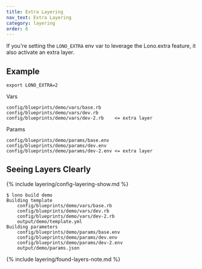 ```yaml
---
title: Extra Layering
nav_text: Extra Layering
category: layering
order: 6
---
```


If you're setting the `LONO_EXTRA` env var to leverage the Lono.extra feature, it also activate an extra layer.

## Example

    export LONO_EXTRA=2

Vars

    config/blueprints/demo/vars/base.rb
    config/blueprints/demo/vars/dev.rb
    config/blueprints/demo/vars/dev-2.rb    <= extra layer

Params

    config/blueprints/demo/params/base.env
    config/blueprints/demo/params/dev.env
    config/blueprints/demo/params/dev-2.env <= extra layer

## Seeing Layers Clearly

{% include layering/config-layering-show.md %}

    $ lono build demo
    Building template
        config/blueprints/demo/vars/base.rb
        config/blueprints/demo/vars/dev.rb
        config/blueprints/demo/vars/dev-2.rb
        output/demo/template.yml
    Building parameters
        config/blueprints/demo/params/base.env
        config/blueprints/demo/params/dev.env
        config/blueprints/demo/params/dev-2.env
        output/demo/params.json

{% include layering/found-layers-note.md %}
